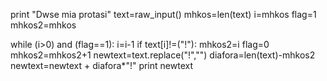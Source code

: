 
print "Dwse mia protasi"
text=raw_input()
mhkos=len(text)
i=mhkos
flag=1
mhkos2=mhkos

while (i>0) and (flag==1):
	i=i-1
	if text[i]!=("!"):
		mhkos2=i
		flag=0
mhkos2=mhkos2+1	
newtext=text.replace("!","") 
diafora=len(text)-mhkos2
newtext=newtext + diafora*"!"
print newtext
	 
